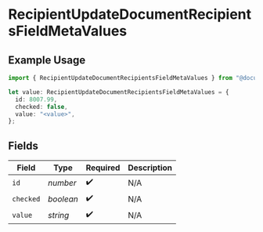# RecipientUpdateDocumentRecipientsFieldMetaValues

## Example Usage

```typescript
import { RecipientUpdateDocumentRecipientsFieldMetaValues } from "@documenso/sdk-typescript/models/operations";

let value: RecipientUpdateDocumentRecipientsFieldMetaValues = {
  id: 8007.99,
  checked: false,
  value: "<value>",
};
```

## Fields

| Field              | Type               | Required           | Description        |
| ------------------ | ------------------ | ------------------ | ------------------ |
| `id`               | *number*           | :heavy_check_mark: | N/A                |
| `checked`          | *boolean*          | :heavy_check_mark: | N/A                |
| `value`            | *string*           | :heavy_check_mark: | N/A                |